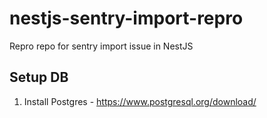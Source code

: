 # nestjs-sentry-import-repro
Repro repo for sentry import issue in NestJS

## Setup DB
1. Install Postgres - https://www.postgresql.org/download/ 
